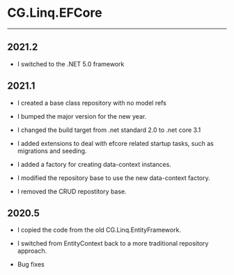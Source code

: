 # CG.Linq.EFCore
---

## 2021.2

* I switched to the .NET 5.0 framework

## 2021.1

* I created a base class repository with no model refs

* I bumped the major version for the new year.

* I changed the build target from .net standard 2.0 to .net core 3.1

* I added extensions to deal with efcore related startup tasks, such as migrations and seeding.

* I added a factory for creating data-context instances.

* I modified the repository base to use the new data-context factory.

* I removed the CRUD repostitory base.

## 2020.5

* I copied the code from the old CG.Linq.EntityFramework.

* I switched from EntityContext back to a more traditional repository approach.

* Bug fixes

